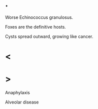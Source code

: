 # .

Worse Echinococcus granulosus.

Foxes are the definitive hosts.

Cysts spread outward, growing like cancer.

# <

# >

Anaphylaxis

Alveolar disease
